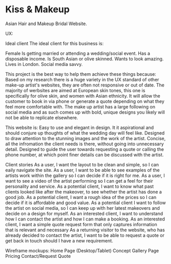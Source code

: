 # Kiss & Makeup

 Asian Hair and Makeup Bridal Website.




UX:

Ideal client
The ideal client for this business is:

Female 
Is getting married or attending a wedding/social event.
Has a disposable income.
Is South Asian or olive skinned.
Wants to look amazing.
Lives in London.
Social media savvy.

This project is the best way to help them achieve these things because:
Based on my research there is a huge variety in the UX standard of other make-up artist's websites, they are often not responsive or out of date.
The majority of werbsites are aimed at European skin tones, this one is specifically for olive skin, and women with Asian ethnicity.
It will allow the customer to book in via phone or generate a quote depending on what they feel more comfortable with.
The make up artist has a large following on social media and as such comes up with bold, unique designs you likely will not be able to replicate elsewhere.

This website is: 
Easy to use and elegant in design. It it aspirational and should conjure up thoughts of what the wedding day will feel like.
Designed to draw attention to the stunning images and the work of the artist.
Concise, all the infromation the client needs is there, without going into unnecessary detail.
Designed to guide the user towards requesting a quote or calling the phone number, at which point finer details can be discussed with the artist.

Client stories
As a user, I want the layout to be clean and simple, so I can eaily navigate the site.
As a user, I want to be able to see examples of the artists work within the gallery so I can decide if it is right for me.
As a user, I want to see a video of the artist performing so I can get a feel for their personality and service.
As a potential client, I want to know what past clients looked like after the makeover, to see whether the artist has done a good job.
As a potential client, I want a rough idea of the prices so I can decide if it is affordable and good value.
As a potential client I want to follow the artist on social media, so I can keep up with her latest makeovers and decide on a design for myself.
As an interested client, I want to understand how I can contact the artist and how I can make a booking. 
As an interested client, I want a simple quote request form that only captures information that is relevant and necessary
As a returning visitor to the website, who has already decided to contact the artist, I want to be able to request a quote or get back in touch should I have a new requirement.

Wireframe mockups:
Home Page (Desktop/Tablet) Concept
Gallery Page 
Pricing
Contact/Request Quote
